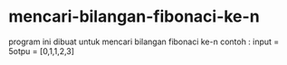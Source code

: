 # mencari-bilangan-fibonaci-ke-n
program ini dibuat untuk mencari bilangan fibonaci ke-n contoh : input = 5otpu = [0,1,1,2,3]
